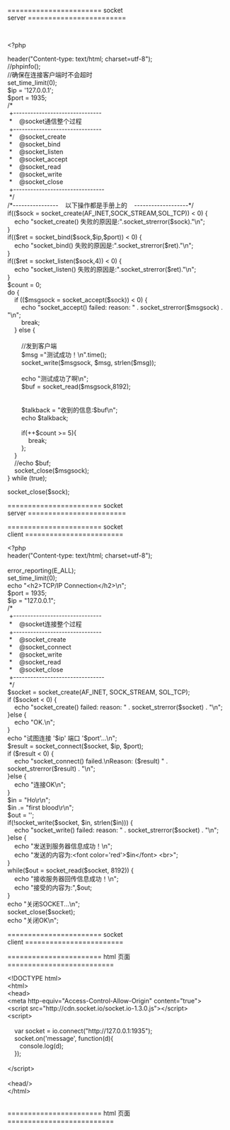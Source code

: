 <p>
	=======================&nbsp;socket server&nbsp;========================
</p>
<p>
	<br />
</p>
<p>
	&lt;?php
</p>
header("Content-type: text/html; charset=utf-8");<br />
//phpinfo();<br />
//确保在连接客户端时不会超时<br />
set_time_limit(0);<br />
$ip = '127.0.0.1';<br />
$port = 1935;<br />
/*<br />
&nbsp;+-------------------------------<br />
&nbsp;* &nbsp; &nbsp;@socket通信整个过程<br />
&nbsp;+-------------------------------<br />
&nbsp;* &nbsp; &nbsp;@socket_create<br />
&nbsp;* &nbsp; &nbsp;@socket_bind<br />
&nbsp;* &nbsp; &nbsp;@socket_listen<br />
&nbsp;* &nbsp; &nbsp;@socket_accept<br />
&nbsp;* &nbsp; &nbsp;@socket_read<br />
&nbsp;* &nbsp; &nbsp;@socket_write<br />
&nbsp;* &nbsp; &nbsp;@socket_close<br />
&nbsp;+--------------------------------<br />
&nbsp;*/<br />
/*---------------- &nbsp; &nbsp;以下操作都是手册上的 &nbsp; &nbsp;-------------------*/<br />
if(($sock = socket_create(AF_INET,SOCK_STREAM,SOL_TCP)) &lt; 0) {<br />
&nbsp; &nbsp; echo "socket_create() 失败的原因是:".socket_strerror($sock)."\n";<br />
}<br />
if(($ret = socket_bind($sock,$ip,$port)) &lt; 0) {<br />
&nbsp; &nbsp; echo "socket_bind() 失败的原因是:".socket_strerror($ret)."\n";<br />
}<br />
if(($ret = socket_listen($sock,4)) &lt; 0) {<br />
&nbsp; &nbsp; echo "socket_listen() 失败的原因是:".socket_strerror($ret)."\n";<br />
}<br />
$count = 0;<br />
do {<br />
&nbsp; &nbsp; if (($msgsock = socket_accept($sock)) &lt; 0) {<br />
&nbsp; &nbsp; &nbsp; &nbsp; echo "socket_accept() failed: reason: " . socket_strerror($msgsock) . "\n";<br />
&nbsp; &nbsp; &nbsp; &nbsp; break;<br />
&nbsp; &nbsp; } else {<br />
<br />
&nbsp; &nbsp; &nbsp; &nbsp; //发到客户端<br />
&nbsp; &nbsp; &nbsp; &nbsp; $msg ="测试成功！\n".time();<br />
&nbsp; &nbsp; &nbsp; &nbsp; socket_write($msgsock, $msg, strlen($msg));<br />
<br />
&nbsp; &nbsp; &nbsp; &nbsp; echo "测试成功了啊\n";<br />
&nbsp; &nbsp; &nbsp; &nbsp; $buf = socket_read($msgsock,8192);<br />
<br />
<br />
&nbsp; &nbsp; &nbsp; &nbsp; $talkback = "收到的信息:$buf\n";<br />
&nbsp; &nbsp; &nbsp; &nbsp; echo $talkback;<br />
<br />
&nbsp; &nbsp; &nbsp; &nbsp; if(++$count &gt;= 5){<br />
&nbsp; &nbsp; &nbsp; &nbsp; &nbsp; &nbsp; break;<br />
&nbsp; &nbsp; &nbsp; &nbsp; };<br />
&nbsp; &nbsp; }<br />
&nbsp; &nbsp; //echo $buf;<br />
&nbsp; &nbsp; socket_close($msgsock);<br />
} while (true);<br />
<p>
	socket_close($sock);
</p>
<p>
	<span style="white-space:normal;">=======================&nbsp;</span><span style="white-space:normal;">socket server&nbsp;</span><span style="white-space:normal;">========================</span> 
</p>
<p>
	<span style="white-space:normal;">=======================&nbsp;</span><span style="white-space:normal;">socket client&nbsp;</span><span style="white-space:normal;">========================</span> 
</p>
<p>
	&lt;?php<br />
header("Content-type: text/html; charset=utf-8");<br />
<br />
error_reporting(E_ALL);<br />
set_time_limit(0);<br />
echo "&lt;h2&gt;TCP/IP Connection&lt;/h2&gt;\n";<br />
$port = 1935;<br />
$ip = "127.0.0.1";<br />
/*<br />
&nbsp;+-------------------------------<br />
&nbsp;* &nbsp; &nbsp;@socket连接整个过程<br />
&nbsp;+-------------------------------<br />
&nbsp;* &nbsp; &nbsp;@socket_create<br />
&nbsp;* &nbsp; &nbsp;@socket_connect<br />
&nbsp;* &nbsp; &nbsp;@socket_write<br />
&nbsp;* &nbsp; &nbsp;@socket_read<br />
&nbsp;* &nbsp; &nbsp;@socket_close<br />
&nbsp;+--------------------------------<br />
&nbsp;*/<br />
$socket = socket_create(AF_INET, SOCK_STREAM, SOL_TCP);<br />
if ($socket &lt; 0) {<br />
&nbsp; &nbsp; echo "socket_create() failed: reason: " . socket_strerror($socket) . "\n";<br />
}else {<br />
&nbsp; &nbsp; echo "OK.\n";<br />
}<br />
echo "试图连接 '$ip' 端口 '$port'...\n";<br />
$result = socket_connect($socket, $ip, $port);<br />
if ($result &lt; 0) {<br />
&nbsp; &nbsp; echo "socket_connect() failed.\nReason: ($result) " . socket_strerror($result) . "\n";<br />
}else {<br />
&nbsp; &nbsp; echo "连接OK\n";<br />
}<br />
$in = "Ho\r\n";<br />
$in .= "first blood\r\n";<br />
$out = '';<br />
if(!socket_write($socket, $in, strlen($in))) {<br />
&nbsp; &nbsp; echo "socket_write() failed: reason: " . socket_strerror($socket) . "\n";<br />
}else {<br />
&nbsp; &nbsp; echo "发送到服务器信息成功！\n";<br />
&nbsp; &nbsp; echo "发送的内容为:&lt;font color='red'&gt;$in&lt;/font&gt; &lt;br&gt;";<br />
}<br />
while($out = socket_read($socket, 8192)) {<br />
&nbsp; &nbsp; echo "接收服务器回传信息成功！\n";<br />
&nbsp; &nbsp; echo "接受的内容为:",$out;<br />
}<br />
echo "关闭SOCKET...\n";<br />
socket_close($socket);<br />
echo "关闭OK\n";
</p>
<p>
	<span style="white-space:normal;">=======================&nbsp;</span><span style="white-space:normal;">socket client&nbsp;</span><span style="white-space:normal;">========================</span><span style="white-space:normal;"></span> 
</p>
<p>
	<span style="white-space:normal;">======================= html 页面 ==========================</span>
</p>
<p>
	<span style="white-space:normal;">&lt;!DOCTYPE html&gt;<br />
&lt;html&gt;<br />
&lt;head&gt;<br />
&lt;meta http-equiv="Access-Control-Allow-Origin" content="true"&gt;<br />
&lt;script src="http://cdn.socket.io/socket.io-1.3.0.js"&gt;&lt;/script&gt;<br />
&lt;script&gt;<br />
<br />
&nbsp; &nbsp; var socket = io.connect("http://127.0.0.1:1935");<br />
&nbsp; &nbsp; socket.on('message', function(d){<br />
&nbsp; &nbsp; &nbsp; &nbsp;console.log(d);<br />
&nbsp; &nbsp; });<br />
&nbsp;&nbsp;<br />
&lt;/script&gt;<br />
<br />
&lt;head/&gt;<br />
&lt;/html&gt;<br />
<br />
</span>
</p>
<p>
	<span style="white-space:normal;"><span style="white-space:normal;">======================= html 页面 ==========================</span><br />
</span>
</p>
<p>
	<span style="white-space:normal;"><br />
</span>
</p>